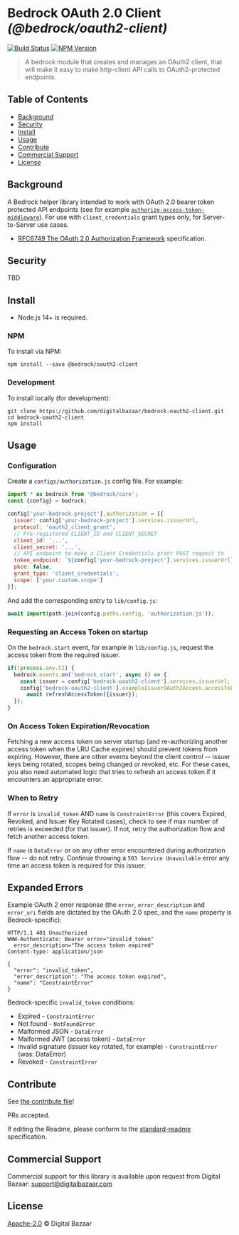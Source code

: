 # Bedrock OAuth 2.0 Client _(@bedrock/oauth2-client)_

[![Build Status](https://img.shields.io/github/actions/workflow/status/digitalbazaar/bedrock-oauth2-client/main.yml)](https://github.com/digitalbazaar/bedrock-oauth2-client/actions/workflows/main.yml)
[![NPM Version](https://img.shields.io/npm/v/@bedrock/oauth2-client.svg)](https://npm.im/@bedrock/oauth2-client)

> A bedrock module that creates and manages an OAuth2 client, that will make it easy to make http-client API calls to OAuth2-protected endpoints.

## Table of Contents

- [Background](#background)
- [Security](#security)
- [Install](#install)
- [Usage](#usage)
- [Contribute](#contribute)
- [Commercial Support](#commercial-support)
- [License](#license)

## Background

A Bedrock helper library intended to work with OAuth 2.0 bearer token protected API endpoints
(see for example [`authorize-access-token-middleware`](https://github.com/digitalbazaar/authorize-access-token-middleware)).
For use with `client_credentials` grant types only, for Server-to-Server use cases.

* [RFC6749 The OAuth 2.0 Authorization Framework](https://datatracker.ietf.org/doc/html/rfc6749) specification.

## Security

TBD

## Install

- Node.js 14+ is required.

### NPM

To install via NPM:

```
npm install --save @bedrock/oauth2-client
```

### Development

To install locally (for development):

```
git clone https://github.com/digitalbazaar/bedrock-oauth2-client.git
cd bedrock-oauth2-client
npm install
```

## Usage

### Configuration

Create a `configs/authorization.js` config file. For example:

```js
import * as bedrock from '@bedrock/core';
const {config} = bedrock;

config['your-bedrock-project'].authorization = [{
  issuer: config['your-bedrock-project'].services.issuerUrl,
  protocol: 'oauth2_client_grant',
  // Pre-registered CLIENT_ID and CLIENT_SECRET
  client_id: '...',
  client_secret: '...',
  // API endpoint to make a Client Credentials grant POST request to
  token_endpoint: `${config['your-bedrock-project'].services.issuerUrl}/token`,
  pkce: false,
  grant_type: 'client_credentials',
  scope: ['your.custom.scope']
}];
```
And add the corresponding entry to `lib/config.js`:

```js
await import(path.join(config.paths.config, 'authorization.js'));
```

### Requesting an Access Token on startup

On the `bedrock.start` event, for example in `lib/config.js`, request the access token from the required issuer.

```js
if(!process.env.CI) {
  bedrock.events.on('bedrock.start', async () => {
    const issuer = config['bedrock-oauth2-client'].services.issuerUrl;
    config['bedrock-oauth2-client'].exampleIssuerOAuth2Access.accessToken =
      await refreshAccessToken({issuer});
  });
}
```

### On Access Token Expiration/Revocation

Fetching a new access token on server startup (and re-authorizing another access token when the LRU Cache expires)
should prevent tokens from expiring. However, there are other events beyond the client control --
issuer keys being rotated, scopes being changed or revoked, etc. For these cases, you also need automated logic that
tries to refresh an access token if it encounters an appropriate error.

### When to Retry

If `error` is `invalid_token` AND `name` is `ConstraintError` (this covers Expired, Revoked, and Issuer Key Rotated
cases), check to see if max number of retries is exceeded (for that issuer). If not, retry the authorization flow and
fetch another access token.

If `name` is `DataError` or on any other error encountered during authorization flow -- do not retry. Continue throwing
a `503 Service Unavailable` error any time an access token is required for this issuer.

## Expanded Errors
Example OAuth 2 error response (the `error`, `error_description` and `error_uri` fields are dictated by the OAuth 2.0
spec, and the `name` property is Bedrock-specific):

```
HTTP/1.1 401 Unauthorized
WWW-Authenticate: Bearer error="invalid_token"
  error_description="The access token expired"
Content-type: application/json

{
  "error": "invalid_token",
  "error_description": "The access token expired",
  "name": "ConstraintError"
}
```

Bedrock-specific `invalid_token` conditions:
* Expired - `ConstraintError`
* Not found - `NotFoundError`
* Malformed JSON - `DataError`
* Malformed JWT (access token) - `DataError`
* Invalid signature (issuer key rotated, for example) - `ConstraintError` (was: DataError)
* Revoked - `ConstraintError`

## Contribute

See [the contribute file](https://github.com/digitalbazaar/bedrock/blob/master/CONTRIBUTING.md)!

PRs accepted.

If editing the Readme, please conform to the
[standard-readme](https://github.com/RichardLitt/standard-readme) specification.

## Commercial Support

Commercial support for this library is available upon request from
Digital Bazaar: support@digitalbazaar.com

## License

[Apache-2.0](LICENSE) © Digital Bazaar
